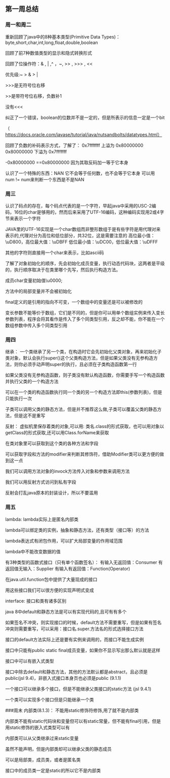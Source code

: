 ##  第一周总结

###  周一和周二

重新回顾了java中的8种基本类型(Primitive Data Types)：byte,short,char,int,long,float,double,boolean

回顾了前7种数值类型的显示和隐式转换形式

回顾了位操作符：& , | ,^ ，~, >> , >>> , <<

优先级:\~ > & > |

\>>>是无符号位右移

\>>是带符号位右移，负数补1

没有\<<<

纠正了一个错误，boolean的位数并不是一定的，但是所表示的信息一定是一个bit

（https://docs.oracle.com/javase/tutorial/java/nutsandbolts/datatypes.html）

回顾了负数的补码表示方式，了解了：
0x7fffffff 上溢为 0x80000000
0x80000000 下溢为 0x7fffffff

-0x80000000 ==0x80000000
因为其取反码加一等于它本身

认识了一个特殊的东西：NAN
它不会等于任何数，也不会等于它本身
可以用 num != num来判断一个东西是不是NAN

###  周三

认识了码点的存在，每个码点代表的是一个字符，早起java中采用的USC-2编码，16位的char是够用的，然而后来采用了UTF-16编码，这种编码实现用2或4字节来表示一个字符

JAVA里的UTF-16实现是一个char数组而非整形数组于是有些字符是用代理对来表示的,代理对分为高位和低位部分，共32位，这是需要注意的
高位最小值：\uD800，高位最大值：\uDBFF
低位最小值：\uDC00，低位最大值：\uDFFF

其他的字符则直接用一个char来表示，比如ascii码

了解了对象初始化的顺序，先会初始化成员变量，执行动态代码块，这两者是平级的，执行顺序取决于在类里哪个先写，然后执行构造方法。

成员char变量初始值\u0000;

方法中的局部变量并不会被初始化

final定义的是引用的指向不可变，一个数组中的变量还是可以被修改的

变长参数不能等价于数组，它们是不同的，但是你可以用单个数组实例来传入变长参数列表，程序会将其看作是传入了多个同类型引用，反之却不能，你不能在一个数组参数中传入多个同类型引用

###  周四

继承：
一个类继承了另一个类，在构造时它会先初始化父类对象，再来初始化子类对象，默认会执行super()这个父类构造方法，但是如果父类没有无参构造方法，则你必须手动声明super的执行，且必须在子类构造函数第一行

如果父类没有无参构造函数，则子类没有默认构造函数，你需要手写一个构造函数并执行父类的一个构造方法

可以在一个类的构造函数执行同一个类的另一个构造方法即this(参数列表)，但是只能执行一次

子类可以调用父类的静态方法，但是并不推荐这么做,子类可以覆盖父类的静态方法，但是这不是重写


反射：
虚拟机里保存着类的对象,可以用: 类名.class的形式获取，也可以用对象以getClass的形式获取,还可以用Class.forName来获取

在类对象里可以获取到这个类的各种方法和字段

可以获取字段和方法的modifier来判断其修饰符，借助Modifier类可以更方便的做到这一点

我们可以调用方法对象的invock方法传入对象和参数来调用方法

我们可以用反射方式访问到私有字段

反射会打乱java原本的封装设计，所以不要滥用

###  周五

lambda:
lambda实际上是匿名内部类

lambda可以绑定类的实例，抽象和静态方法，还有类型（接口等）的方法

lambda表达式有闭包作用，可以扩大局部变量的作用域范围

lambda中不能改变数据的值

有3种类型的函数式接口（只有单个函数签名）：
有输入无返回值：Consumer
有返回值无输入：Supplier
有输入有返回值：Function(Operator)

在java.util.function包中提供了大量现成的接口

用这些接口我们可以很方便的实现声明式变成

interface:
接口和类有诸多区别

java 8中default和静态方法是可以有实现代码的,且可有有多个

如果签名不冲突，则实现接口的时候，default方法不需要重写，但是如果有签名冲突则需要重写，可以采用：接口名.super.方法名的形式选择接口方法

接口的default方法实际上还是要有实例来调用的，而接口不能生成实例

接口中只能有public static final成员变量，如果你不显示写出那么默认就是这样

接口中可以有嵌入式类型

接口中除去default和静态方法，其他的方法默认都是abstract，且必须是public(jsl 9.4)，非嵌入式接口本身页也必须是public (9.1.1)

一个接口可以继承多个接口，但是不能继承父类接口的static方法
(jsl 9.4.1)

一个类可以实现多个接口但是只能继承一个类

###周末
内部类(8.1.3)：
不能用static修饰符修饰,用了就不是内部类

内部类不能有static代码块和变量但可以有static常量，但不能有final引用，但是用static修饰的嵌入式类型可以有

内部类可以从父类继承过来static变量

虽然不能声明，但是内部类却可以继承父类的静态成员

可以是局部类，成员类，或者是匿名类

接口中的成员类一定是static的所以它不是内部类